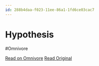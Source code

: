 ```yaml
---
id: 288b4daa-f023-11ee-86a1-1fd6ce03cac7
---
```


# Hypothesis
#Omnivore

[Read on Omnivore](https://omnivore.app/me/hypothesis-18e99a0b0aa)
[Read Original](https://hypothes.is/a/6yrFsvAYEe6jP0vb1UNQmQ)

